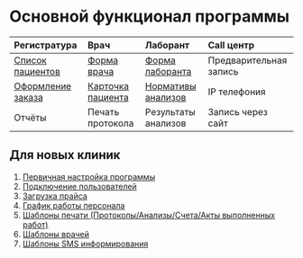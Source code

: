 # Основной функционал программы

| Регистратура       | Врач              | Лаборант            | Call центр             |
|:------------------|:------------------|:--------------------|:-----------------------|  
| <a href="./PatientList">Список пациентов</a>  | <a href="./Doctor">Форма врача</a>       | <a href="./labsform">Форма лаборанта</a>     | Предварительная запись |  
| <a href="./Order">Оформление заказа</a> | <a href="./PatientCard">Карточка пациента</a> | <a href="./analyzesnorm">Нормативы анализов</a>  | IP телефония           |
| Отчёты            | Печать протокола  | Результаты анализов | Запись через сайт      |

## Для новых клиник

1. <a href="./InitialConfiguration">Первичная настройка программы</a>
2. <a href="./Users">Подключение пользователей</a>
3. <a href="./PriceImport&Export">Загрузка прайса</a>
4. <a href="./DoctorSchedule">График работы персонала</a>
5. <a href="./shablonypechati">Шаблоны печати (Протоколы/Анализы/Счета/Акты выполненных работ)</a>
6. <a href="./shablonyprotokolov">Шаблоны врачей</a>
7. <a href="./shablonysms">Шаблоны SMS информирования</a>
